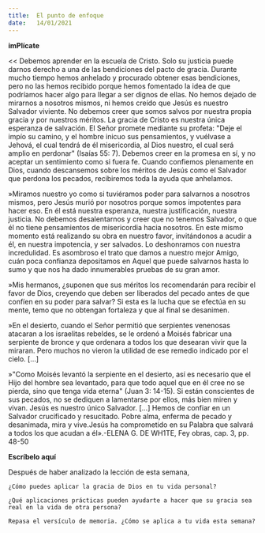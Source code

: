 ```yaml
---
title:  El punto de enfoque
date:   14/01/2021
---
```


**imPlícate**

<< Debemos aprender en la escuela de Cristo. Solo su justicia puede darnos derecho a una de las bendiciones del pacto de gracia. Durante mucho tiempo hemos anhelado y procurado obtener esas bendiciones, pero no las hemos recibido porque hemos fomentado la idea de que podríamos hacer algo para llegar a ser dignos de ellas. No hemos dejado de mirarnos a nosotros mismos, ni hemos creído que Jesús es nuestro Salvador viviente. No debemos creer que somos salvos por nuestra propia gracia y por nuestros méritos. La gracia de Cristo es nuestra única esperanza de salvación. El Señor promete mediante su profeta: "Deje el impío su camino, y el hombre inicuo sus pensamientos, y vuélvase a Jehová, el cual tendrá de él misericordia, al Dios nuestro, el cual será amplio en perdonar" (Isaías 55: 7). Debemos creer en la promesa en sí, y no aceptar un sentimiento como si fuera fe. Cuando confiemos plenamente en Dios, cuando descansemos sobre los méritos de Jesús como el Salvador que perdona los pecados, recibiremos toda la ayuda que anhelamos.

»Miramos nuestro yo como si tuviéramos poder para salvarnos a nosotros mismos, pero Jesús murió por nosotros porque somos impotentes para hacer eso. En él está nuestra esperanza, nuestra justificación, nuestra justicia. No debemos desalentarnos y creer que no tenemos Salvador, o que él no tiene pensamientos de misericordia hacia nosotros. En este mismo momento está realizando su obra en nuestro favor, invitándonos a acudir a él, en nuestra impotencia, y ser salvados. Lo deshonramos con nuestra incredulidad. Es asombroso el trato que damos a nuestro mejor Amigo, cuán poca confianza depositamos en Aquel que puede salvarnos hasta lo sumo y que nos ha dado innumerables pruebas de su gran amor.

»Mis hermanos, ¿suponen que sus méritos los recomendarán para recibir el favor de Dios, creyendo que deben ser liberados del pecado antes de que confíen en su poder para salvar? Si esta es la lucha que se efectúa en su mente, temo que no obtengan fortaleza y que al final se desanimen.

»En el desierto, cuando el Señor permitió que serpientes venenosas atacaran a los israelitas rebeldes, se le ordenó a Moisés fabricar una serpiente de bronce y que ordenara a todos los que desearan vivir que la miraran. Pero muchos no vieron la utilidad de ese remedio indicado por el cielo. [...]

»"Como Moisés levantó la serpiente en el desierto, así es necesario que el Hijo del hombre sea levantado, para que todo aquel que en él cree no se pierda, sino que tenga vida eterna" (Juan 3: 14-15). Si están conscientes de sus pecados, no se dediquen a lamentarse por ellos, más bien miren y vivan. Jesús es nuestro único Salvador. [...] Hemos de confiar en un Salvador crucificado y resucitado. Pobre alma, enferma de pecado y desanimada, mira y vive.Jesús ha comprometido en su Palabra que salvará a todos los que acudan a él».-ELENA G. DE WH1TE, Fey obras, cap. 3, pp. 48-50

**Escríbelo aquí**

Después de haber analizado la lección de esta semana,

`¿Cómo puedes aplicar la gracia de Dios en tu vida personal?`

`¿Qué aplicaciones prácticas pueden ayudarte a hacer que su gracia sea real en la vida de otra persona?`

`Repasa el versículo de memoria. ¿Cómo se aplica a tu vida esta semana?`